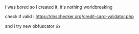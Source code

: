 I was bored so I created it, it's nothing worldbreaking

check if valid : https://dnschecker.org/credit-card-validator.php

and i try new obfuscator 👍
